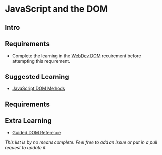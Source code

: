 # JavaScript and the DOM

## Intro

## Requirements

- Complete the learning in the [WebDev DOM](../webdev/dom.md) requirement before attempting this requirement.

## Suggested Learning

- [JavaScript DOM Methods](http://www.hongkiat.com/blog/dom-manipulation-javascript-methods/)

## Requirements


## Extra Learning

- [Guided DOM Reference](http://callmenick.com/post/basics-javascript-dom-manipulation)

*This list is by no means complete. Feel free to add an issue or put in a pull request to update it.*